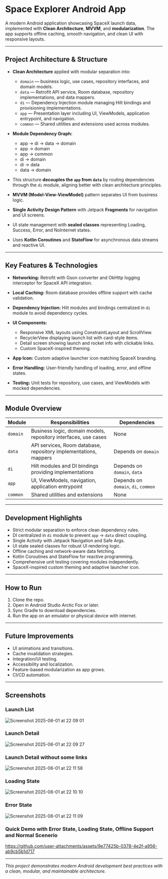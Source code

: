 # Space Explorer Android App

A modern Android application showcasing SpaceX launch data, implemented with **Clean Architecture**, **MVVM**, and **modularization**. The app supports offline caching, smooth navigation, and clean UI with responsive layouts.

---

## Project Architecture & Structure

- **Clean Architecture** applied with modular separation into:
  - `domain` — business logic, use cases, repository interfaces, and domain models.
  - `data` — Retrofit API service, Room database, repository implementations, and data mappers.
  - `di` — Dependency Injection module managing Hilt bindings and provisioning implementations.
  - `app` — Presentation layer including UI, ViewModels, application entrypoint, and navigation.
  - `common` — Shared utilities and extensions used across modules.

- **Module Dependency Graph:**
  - app → di → data → domain
  - app → domain
  - app → common
  - di → domain
  - di → data
  - data → domain


- This structure **decouples the `app` from `data`** by routing dependencies through the `di` module, aligning better with clean architecture principles.

- **MVVM (Model-View-ViewModel)** pattern separates UI from business logic.

- **Single Activity Design Pattern** with Jetpack **Fragments** for navigation and UI screens.

- UI state management with **sealed classes** representing Loading, Success, Error, and NoInternet states.

- Uses **Kotlin Coroutines** and **StateFlow** for asynchronous data streams and reactive UI.

---

## Key Features & Technologies

- **Networking:** Retrofit with Gson converter and OkHttp logging interceptor for SpaceX API integration.

- **Local Caching:** Room database provides offline support with cache validation.

- **Dependency Injection:** Hilt modules and bindings centralized in `di` module to avoid dependency cycles.

- **UI Components:**
  - Responsive XML layouts using ConstraintLayout and ScrollView.
  - RecyclerView displaying launch list with card-style items.
  - Detail screen showing launch and rocket info with clickable links.
  - Custom SpaceX-inspired theming.

- **App Icon:** Custom adaptive launcher icon matching SpaceX branding.

- **Error Handling:** User-friendly handling of loading, error, and offline states.

- **Testing:** Unit tests for repository, use cases, and ViewModels with mocked dependencies.

---

## Module Overview

| Module   | Responsibilities                                      | Dependencies                   |
|----------|-------------------------------------------------------|-------------------------------|
| `domain` | Business logic, domain models, repository interfaces, use cases | None                          |
| `data`   | API services, Room database, repository implementations, mappers | Depends on `domain`            |
| `di`     | Hilt modules and DI bindings providing implementations | Depends on `domain`, `data`   |
| `app`    | UI, ViewModels, navigation, application entrypoint     | Depends on `domain`, `di`, `common` |
| `common` | Shared utilities and extensions                        | None                          |

---

## Development Highlights

- Strict modular separation to enforce clean dependency rules.
- DI centralized in `di` module to prevent `app` → `data` direct coupling.
- Single Activity with Jetpack Navigation and Safe Args.
- UI state sealed classes for robust UI rendering logic.
- Offline caching and network-aware data fetching.
- Kotlin Coroutines and StateFlow for reactive programming.
- Comprehensive unit testing covering modules independently.
- SpaceX-inspired custom theming and adaptive launcher icon.

---

## How to Run

1. Clone the repo.
2. Open in Android Studio Arctic Fox or later.
3. Sync Gradle to download dependencies.
4. Run the app on an emulator or physical device with internet.

---

## Future Improvements

- UI animations and transitions.
- Cache invalidation strategies.
- Integration/UI testing.
- Accessibility and localization.
- Feature-based modularization as app grows.
- CI/CD automation.

---

## Screenshots

### Launch List
![Screenshot 2025-06-01 at 22 09 01](https://github.com/user-attachments/assets/a1dd2ae7-f613-454c-9fa5-fcf7ba0ff399)

### Launch Detail
![Screenshot 2025-06-01 at 22 09 27](https://github.com/user-attachments/assets/4547cb30-5eef-461c-8fe5-d2359eb40958)

### Launch Detail without some links
![Screenshot 2025-06-01 at 22 11 58](https://github.com/user-attachments/assets/ef017084-88bb-424b-93d4-7345cd7cadef)

### Loading State
![Screenshot 2025-06-01 at 22 10 10](https://github.com/user-attachments/assets/46700496-3136-4e8d-bfa1-10190df0698e)

### Error State 
![Screenshot 2025-06-01 at 22 11 09](https://github.com/user-attachments/assets/0e4b7786-6eef-470c-9942-04d004f36378)

### Quick Demo with Error State, Loading State, Offline Support and Normal Scenerio

https://github.com/user-attachments/assets/9e77425b-0378-4e2f-a956-ab9cb5b1d717



---

*This project demonstrates modern Android development best practices with a clean, modular, and maintainable architecture.*
